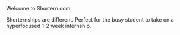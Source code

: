 Welcome to Shortern.com

Shorternships are different. Perfect for the busy student to take on a hyperfocused 1-2 week internship. 